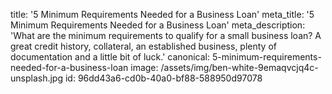 title: '5 Minimum Requirements Needed for a Business Loan'
meta_title: '5 Minimum Requirements Needed for a Business Loan'
meta_description: 'What are the minimum requirements to qualify for a small business loan? A great credit history, collateral, an established business, plenty of documentation and a little bit of luck.'
canonical: 5-minimum-requirements-needed-for-a-business-loan
image: /assets/img/ben-white-9emaqvcjq4c-unsplash.jpg
id: 96dd43a6-cd0b-40a0-bf88-588950d97078
